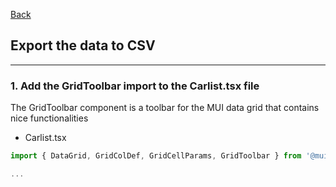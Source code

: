 [Back](README.md)

## Export the data to CSV

<hr>


### 1. Add the GridToolbar import to the Carlist.tsx file

The GridToolbar component is a toolbar for the MUI data grid that contains nice functionalities

- Carlist.tsx
```typescript
import { DataGrid, GridColDef, GridCellParams, GridToolbar } from '@mui/x-data-grid';

...


```
